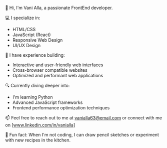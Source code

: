 👋 Hi, I'm Vani Alla, a passionate FrontEnd developer.

💻 I specialize in:
- HTML/CSS
- JavaScript (React)
- Responsive Web Design
- UI/UX Design

🚀 I have experience building:
- Interactive and user-friendly web interfaces
- Cross-browser compatible websites
- Optimized and performant web applications

🔍 Currently diving deeper into:
- I'm learning Python
- Advanced JavaScript frameworks
- Frontend performance optimization techniques

📫 Feel free to reach out to me at vanialla63@email.com or connect with me on [www.linkedin.com/in/vanialla]

🌟 Fun fact: When I'm not coding, I can draw pencil sketches or experiment with new recipes in the kitchen.

<!---
Vanialla63 is a ✨ special ✨ repository because its `README.md` (this file) appears on your GitHub profile.
You can click the Preview link to take a look at your changes.
--->
